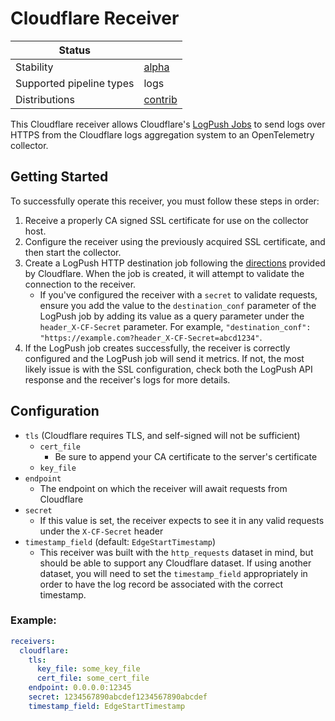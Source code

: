 # Cloudflare Receiver

| Status                   |           |
|--------------------------|-----------|
| Stability                | [alpha]   |
| Supported pipeline types | logs      |
| Distributions            | [contrib] |


This Cloudflare receiver allows Cloudflare's [LogPush Jobs](https://developers.cloudflare.com/logs/logpush/) to send logs over HTTPS from the Cloudflare logs aggregation system to an OpenTelemetry collector.

## Getting Started

To successfully operate this receiver, you must follow these steps in order:
1. Receive a properly CA signed SSL certificate for use on the collector host.
2. Configure the receiver using the previously acquired SSL certificate, and then start the collector.
3. Create a LogPush HTTP destination job following the [directions](https://developers.cloudflare.com/logs/get-started/enable-destinations/http/) provided by Cloudflare. When the job is created, it will attempt to validate the connection to the receiver.
   - If you've configured the receiver with a `secret` to validate requests, ensure you add the value to the `destination_conf` parameter of the LogPush job by adding its value as a query parameter under the `header_X-CF-Secret` parameter. For example, `"destination_conf": "https://example.com?header_X-CF-Secret=abcd1234"`.
4. If the LogPush job creates successfully, the receiver is correctly configured and the LogPush job will send it metrics. If not, the most likely issue is with the SSL configuration, check both the LogPush API response and the receiver's logs for more details.

## Configuration

- `tls` (Cloudflare requires TLS, and self-signed will not be sufficient)
    - `cert_file` 
       - Be sure to append your CA certificate to the server's certificate
    - `key_file`
- `endpoint` 
  - The endpoint on which the receiver will await requests from Cloudflare
- `secret`
  - If this value is set, the receiver expects to see it in any valid requests under the `X-CF-Secret` header
- `timestamp_field` (default: `EdgeStartTimestamp`)
    - This receiver was built with the `http_requests` dataset in mind, but should be able to support any Cloudflare dataset. If using another dataset, you will need to set the `timestamp_field` appropriately in order to have the log record be associated with the correct timestamp.

### Example:

```yaml
receivers:
  cloudflare:
    tls:
      key_file: some_key_file
      cert_file: some_cert_file
    endpoint: 0.0.0.0:12345
    secret: 1234567890abcdef1234567890abcdef
    timestamp_field: EdgeStartTimestamp
```


[alpha]:https://github.com/open-telemetry/opentelemetry-collector#alpha
[contrib]:https://github.com/open-telemetry/opentelemetry-collector-releases/tree/main/distributions/otelcol-contrib
